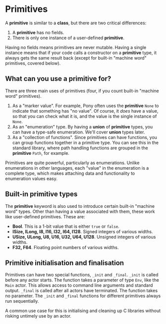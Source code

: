 # Primitives

A __primitive__ is similar to a __class__, but there are two critical 
differences:

1. A __primitive__ has no fields.
2. There is only one instance of a user-defined __primitive__.

Having no fields means primitives are never mutable. Having a single instance 
means that if your code calls a constructor on a __primitive__ type, it always 
gets the same result back (except for built-in "machine word" primitives, 
covered below).

## What can you use a __primitive__ for?

There are three main uses of primitives (four, if you count built-in 
"machine word" primitives).

1. As a "marker value". For example, Pony often uses the __primitive__ `None` 
to indicate that something has "no value". Of course, it _does_ have a value, 
so that you can check what it is, and the value is the single instance of 
`None`.
2. As an "enumeration" type. By having a __union__ of __primitive__ types, 
you can have a type-safe enumeration. We'll cover __union__ types later.
3. As a "collection of functions". Since primitives can have functions, you can 
group functions together in a primitive type. You can see this in the standard 
library, where path handling functions are grouped in the __primitive__ `Path`, 
for example.

Primitives are quite powerful, particularly as enumerations. Unlike 
enumerations in other languages, each "value" in the enumeration is a complete 
type, which makes attaching data and functionality to enumeration values easy.

## Built-in primitive types

The __primitive__ keyword is also used to introduce certain built-in 
"machine word" types. Other than having a value associated with them, these 
work like user-defined primitives. These are:

* __Bool__. This is a 1-bit value that is either `true` or `false`.
* __ISize, ILong, I8, I16, I32, I64, I128__. Signed integers of various widths.
* __USize, ULong, U8, U16, U32, U64, U128__. Unsigned integers of various 
widths.
* __F32, F64__. Floating point numbers of various widths.

## Primitive initialisation and finalisation

Primitives can have two special functions, `_init` and `_final`. `_init` is
called before any actor starts. The function takes a parameter of type `Env`,
like the `Main` actor. This allows access to command line arguments and
standard output. `_final` is called after all actors have terminated. The
function takes no parameter. The `_init` and `_final` functions for different
primitives always run sequentially.

A common use case for this is initialising and cleaning up C libraries without
risking untimely use by an actor.
